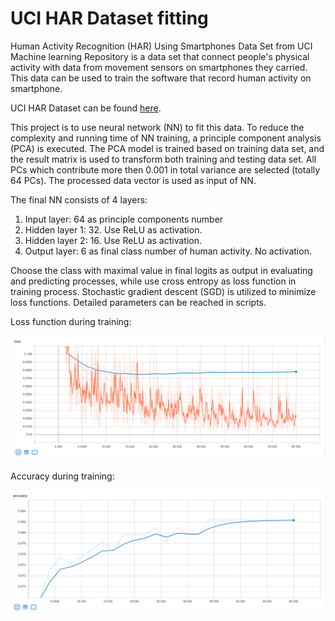 # UCI HAR Dataset fitting
Human Activity Recognition (HAR) Using Smartphones Data Set from UCI Machine learning Repository is a data set that connect people's physical activity with data from movement sensors on smartphones they carried. This data can be used to train the software that record human activity on smartphone.

UCI HAR Dataset can be found [here](https://archive.ics.uci.edu/ml/datasets/human+activity+recognition+using+smartphones).

This project is to use neural network (NN) to fit this data. To reduce the complexity and running time of NN training, a principle component analysis (PCA) is executed. The PCA model is trained based on training data set, and the result matrix is used to transform both training and testing data set. All PCs which contribute more then 0.001 in total variance are selected (totally 64 PCs). The processed data vector is used as input of NN.

The final NN consists of 4 layers:
1. Input layer: 64 as principle components number
2. Hidden layer 1: 32. Use ReLU as activation.
3. Hidden layer 2: 16. Use ReLU as activation.
4. Output layer: 6 as final class number of human activity. No activation.

Choose the class with maximal value in final logits as output in evaluating and predicting processes, while use cross entropy as loss function in training process. Stochastic gradient descent (SGD) is utilized to minimize loss functions. Detailed parameters can be reached in scripts.

Loss function during training:

![Loss function values](./figures/Loss.png "Loss function values")

Accuracy during training:

![Accuracy values](./figures/Accuracy.png "Accuracy")